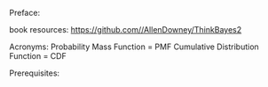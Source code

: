 
Preface:

book resources:
https://github.com//AllenDowney/ThinkBayes2

Acronyms:
Probability Mass Function = PMF
Cumulative Distribution Function = CDF

Prerequisites:


